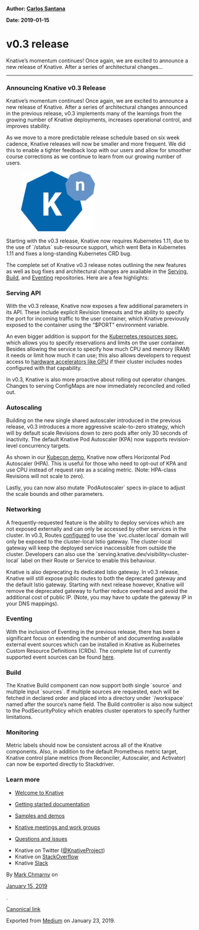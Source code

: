 **Author: [Carlos Santana](https://twitter.com/csantanapr)**

**Date: 2019-01-15**

# v0.3 release

<article class="h-entry">

<section data-field="subtitle" class="p-summary">

Knative’s momentum continues! Once again, we are excited to announce a new release of Knative. After a series of architectural changes…

</section>

<section data-field="body" class="e-content">

<section name="b504" class="section section--body section--first section--last">

<div class="section-divider">

<hr class="section-divider">

</div>

<div class="section-content">

<div class="section-inner sectionLayout--insetColumn">

<h3 name="d708" id="d708" class="graf graf--h3 graf--leading graf--title">Announcing Knative v0.3 Release</h3>

<p name="feb7" id="feb7" class="graf graf--p graf-after--h3">Knative’s momentum continues! Once again, we are excited to announce a new release of Knative. After a series of architectural changes announced in the previous release, v0.3 implements many of the learnings from the growing number of Knative deployments, increases operational control, and improves stability.</p>

<p name="7e01" id="7e01" class="graf graf--p graf-after--p">As we move to a more predictable release schedule based on six week cadence, Knative releases will now be smaller and more frequent. We did this to enable a tighter feedback loop with our users and allow for smoother course corrections as we continue to learn from our growing number of users.</p>

<figure name="31b7" id="31b7" class="graf graf--figure graf--layoutOutsetLeft graf-after--p">

<div class="aspectRatioPlaceholder is-locked" style="max-width: 200px; max-height: 200px;">

<div class="aspectRatioPlaceholder-fill">

</div>

<img class="graf-image" data-image-id="knative" data-width="200" data-height="200" src="/blog/images/knative.png">

</div>

</figure>

<p name="de1e" id="de1e" class="graf graf--p graf-after--figure">Starting with the v0.3 release, Knative now requires Kubernetes 1.11, due to the use of `/status` sub-resource support, which went Beta in Kubernetes 1.11 and fixes a long-standing Kubernetes CRD bug.</p>

<p name="e124" id="e124" class="graf graf--p graf-after--p">The complete set of Knative v0.3 release notes outlining the new features as well as bug fixes and architectural changes are available in the <a href="https://github.com/knative/serving/releases/tag/v0.3.0" data-href="https://github.com/knative/serving/releases/tag/v0.3.0" class="markup--anchor markup--p-anchor" rel="noopener">Serving</a>, <a href="https://github.com/knative/build/releases/tag/v0.3.0" data-href="https://github.com/knative/build/releases/tag/v0.3.0" class="markup--anchor markup--p-anchor" rel="noopener" target="_blank">Build</a>, and <a href="https://github.com/knative/eventing/releases/tag/v0.3.0" data-href="https://github.com/knative/eventing/releases/tag/v0.3.0" class="markup--anchor markup--p-anchor" rel="noopener" target="_blank">Eventing</a> repositories. Here are a few highlights:</p>

<h3 name="c10b" id="c10b" class="graf graf--h3 graf-after--p">Serving API</h3>

<p name="0183" id="0183" class="graf graf--p graf-after--h3">With the v0.3 release, Knative now exposes a few additional parameters in its API. These include explicit Revision timeouts and the ability to specify the port for incoming traffic to the user container, which Knative previously exposed to the container using the “$PORT” environment variable.</p>

<p name="3fd8" id="3fd8" class="graf graf--p graf-after--p">An even bigger addition is support for the <a href="https://kubernetes.io/docs/concepts/configuration/manage-compute-resources-container/" data-href="https://kubernetes.io/docs/concepts/configuration/manage-compute-resources-container/" class="markup--anchor markup--p-anchor" rel="noopener" target="_blank">Kubernetes resources spec</a>, which allows you to specify reservations and limits on the user container. Besides allowing the service to specify how much CPU and memory (RAM) it needs or limit how much it can use; this also allows developers to request access to <a href="https://kubernetes.io/docs/tasks/manage-gpus/scheduling-gpus/" data-href="https://kubernetes.io/docs/tasks/manage-gpus/scheduling-gpus/" class="markup--anchor markup--p-anchor" rel="noopener" target="_blank">hardware accelerators like GPU</a> if their cluster includes nodes configured with that capability.</p>

<p name="ca9e" id="ca9e" class="graf graf--p graf-after--p">In v0.3, Knative is also more proactive about rolling out operator changes. Changes to serving ConfigMaps are now immediately reconciled and rolled out.</p>

<h3 name="3ae8" id="3ae8" class="graf graf--h3 graf-after--p">Autoscaling</h3>

<p name="110d" id="110d" class="graf graf--p graf-after--h3">Building on the new single shared autoscaler introduced in the previous release, v0.3 introduces a more aggressive scale-to-zero strategy, which will by default scale Revisions down to zero pods after only 30 seconds of inactivity. The default Knative Pod Autoscaler (KPA) now supports revision-level concurrency targets.</p>

<p name="5db5" id="5db5" class="graf graf--p graf-after--p">As shown in our <a href="https://youtu.be/OPSIPr-Cybs" data-href="https://youtu.be/OPSIPr-Cybs" class="markup--anchor markup--p-anchor" rel="noopener" target="_blank">Kubecon demo</a>, Knative now offers Horizontal Pod Autoscaler (HPA). This is useful for those who need to opt-out of KPA and use CPU instead of request rate as a scaling metric. (Note: HPA-class Revisions will not scale to zero).</p>

<p name="716d" id="716d" class="graf graf--p graf-after--p">Lastly, you can now also mutate `PodAutoscaler` specs in-place to adjust the scale bounds and other parameters.</p>

<h3 name="4108" id="4108" class="graf graf--h3 graf-after--p">Networking</h3>

<p name="7ce7" id="7ce7" class="graf graf--p graf-after--h3">A frequently-requested feature is the ability to deploy services which are not exposed externally and can only be accessed by other services in the cluster. In v0.3, Routes <a href="../../../../../docs/reference/serving-api/#RouteStatus">configured</a> to use the `svc.cluster.local` domain will only be exposed to the cluster-local Istio gateway. The cluster-local gateway will keep the deployed service inaccessible from outside the cluster. Developers can also use the `serving.knative.dev/visibility=cluster-local` label on their Route or Service to enable this behaviour.</p>

<p name="09bc" id="09bc" class="graf graf--p graf-after--p">Knative is also deprecating its dedicated Istio gateway. In v0.3 release, Knative will still expose public routes to both the deprecated gateway and the default Istio gateway. Starting with next release however, Knative will remove the deprecated gateway to further reduce overhead and avoid the additional cost of public IP. (Note, you may have to update the gateway IP in your DNS mappings).</p>

<h3 name="d066" id="d066" class="graf graf--h3 graf-after--p">Eventing</h3>

<p name="7ef7" id="7ef7" class="graf graf--p graf-after--h3">With the inclusion of Eventing in the previous release, there has been a significant focus on extending the number of and documenting available external event sources which can be installed in Knative as Kubernetes Custom Resource Definitions (CRDs). The complete list of currently supported event sources can be found <a href="../../../../../docs/developer/eventing/sources#sources">here</a>.</p>

<h3 name="87ba" id="87ba" class="graf graf--h3 graf-after--p">Build</h3>

<p name="9e6a" id="9e6a" class="graf graf--p graf-after--h3">The Knative Build component can now support both single `source` and multiple input `sources`. If multiple sources are requested, each will be fetched in declared order and placed into a directory under `/workspace` named after the source’s name field. The Build controller is also now subject to the PodSecurityPolicy which enables cluster operators to specify further limitations.</p>

<h3 name="6e57" id="6e57" class="graf graf--h3 graf-after--p">Monitoring</h3>

<p name="8ad2" id="8ad2" class="graf graf--p graf-after--h3">Metric labels should now be consistent across all of the Knative components. Also, in addition to the default Prometheus metric target, Knative control plane metrics (from Reconciler, Autoscaler, and Activator) can now be exported directly to Stackdriver.</p>

<h3 name="7ec8" id="7ec8" class="graf graf--h3 graf-after--p">Learn more</h3>

<ul class="postList">

<li name="c00d" id="c00d" class="graf graf--li graf-after--h3">

<a href="../../../../../docs/" data-href="../../../../../docs/" class="markup--anchor markup--li-anchor" rel="noopener">Welcome to Knative</a>

</li>

<li name="d88a" id="d88a" class="graf graf--li graf-after--li">

<a href="../../../../../docs/#documentation" data-href="../../../../../docs/#documentation" class="markup--anchor markup--li-anchor" rel="noopener">Getting started documentation</a>

</li>

<li name="a9ca" id="a9ca" class="graf graf--li graf-after--li">

<a href="../../../../../docs/#samples-and-demos" data-href="../../../../../docs/#samples-and-demos" class="markup--anchor markup--li-anchor" rel="noopener">Samples and demos</a>

</li>

<li name="fe75" id="fe75" class="graf graf--li graf-after--li">

<a href="../../../../../contributing/#meetings-and-work-groups" data-href="../../../../../contributing/#meetings-and-work-groups" class="markup--anchor markup--li-anchor" rel="noopener">Knative meetings and work groups</a>

</li>

<li name="cf03" id="cf03" class="graf graf--li graf-after--li">

<a href="../../../../../contributing/#questions-and-issues" data-href="../../../../../contributing/README.md#questions-and-issues" class="markup--anchor markup--li-anchor" rel="noopener">Questions and issues</a>

</li>

<li name="19ce" id="19ce" class="graf graf--li graf-after--li">Knative on Twitter (<a href="https://twitter.com/KnativeProject" data-href="https://twitter.com/KnativeProject" class="markup--anchor markup--li-anchor" rel="noopener" target="_blank">@KnativeProject</a>)</li>

<li name="5fcb" id="5fcb" class="graf graf--li graf-after--li">Knative on <a href="https://stackoverflow.com/questions/tagged/knative" data-href="https://stackoverflow.com/questions/tagged/knative" class="markup--anchor markup--li-anchor" rel="noopener" target="_blank">StackOverflow</a>

</li>

<li name="3813" id="3813" class="graf graf--li graf-after--li graf--trailing">Knative <a href="https://slack.knative.dev/" data-href="https://slack.knative.dev/" class="markup--anchor markup--li-anchor" rel="noopener">Slack</a>

</li>

</ul>

</div>

</div>

</section>

</section>

<footer>

<p>By <a href="https://medium.com/@mchmarny_google" class="p-author h-card">Mark Chmarny</a> on <a href="https://medium.com/p/18d738c225c3">

<time class="dt-published" datetime="2019-01-15T17:58:06.784Z">January 15, 2019</time>

</a>.</p>

<p>

<a href="https://medium.com/@mchmarny_google/announcing-knative-v0-3-release-18d738c225c3" class="p-canonical">Canonical link</a>

</p>

<p>Exported from <a href="https://medium.com">Medium</a> on January 23, 2019.</p>

</footer>

</article>
